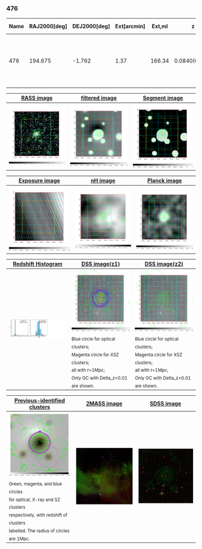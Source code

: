 <div STYLE="page-break-after: always;"></div>

### 476

|Name|RAJ2000[deg]|DEJ2000[deg] |Ext[arcmin]| Ext,ml | z | z_src| C|GC(XSZ,Delta_z<0.01)| GC(OPT,Delta_z<0.01)|GC| R_sig[arcmin] | R500[arcmin] | R500[Mpc]| CRsig[c/s] | CR500[c/s] |L500[1E44 erg/s]|F500[1E-12 erg/s/cm^2]| M500[1E14 Msun]|Tx[keV]|Cnt_sig|Beta|Rc[arcmin]|Comment|Alias|
|---|---|---|---|---|---|------|---|--------|---------|----------|---|---|---|---|---|---|---|---|---|---|---|---|---|---|
|476| 194.675| -1.762| 1.37| 166.34| 0.0840(0.005)| z1, z_xsz| B| F20, L03, MCXC, PSZ2, Tar, XB| A, N, RM, W| A, C, F20, L03, MCXC, N, PSZ2, Tar, W, XB| 22.285| 12.335| 1.168| 1.094(0.117)| 1.019(0.109)| 3.590(0.171)| 20.512(0.976)| 4.91(0.11)| 5.87(0.09)| 369.7| 0.715(-0.032+0.039)| 2.537(-0.279+0.318)| -| k090|

|[RASS image](../image/476/476_img.pdf)|[filtered image](../image/476/476_fil.pdf)|[Segment image](../image/476/476_seg.pdf)|
|-------------------|--------------------|-------------------|
| <img src="../image/476/476_img.png" width="300">  | <img src="../image/476/476_fil.png" width="300">   | <img src="../image/476/476_seg.png" width="300">  |

|[Exposure image](../image/476/476_mex.pdf)| [nH image](../image/476/476_nh.pdf)| [Planck image](../image/476/476_p.pdf)|
|-------------------|--------------------|-------------------|
|<img src="../image/476/476_mex.png" width="300">   | <img src="../image/476/476_nh.png" width="300">    | <img src="../image/476/476_p.png" width="300"> |

|[Redshift Histogram](../image/476/476_zg.pdf) | [DSS image(z1)](../image/476/476_dss_z1.pdf)      |  [DSS image(z2)](../image/476/476_dss_z2.pdf)    |
|-------------------|--------------------|-------------------|
|<img src="../image/476/476_zg.png" width="300"> |<img src="../image/476/476_dss_z1.png" width="300"> <sub><br>Blue circle for optical clusters; <br>Magenta circle for XSZ clusters; <br>all with r=1Mpc; <br>Only GC with Delta_z<0.01 are shown. </sub>| <img src="../image/476/476_dss_z2.png" width="300"><sub><br>Blue circle for optical clusters; <br>Magenta circle for XSZ clusters; <br>all with r=1Mpc; <br>Only GC with Delta_z<0.01 are shown. </sub> |

|[Previous-identified clusters](../image/476/476_gc.pdf) | [2MASS image](../image/476/476_2mass.pdf)      |[SDSS image](../image/476/476_sdss.pdf)   |
|-------------------|-------------------|-------------------|
|<img src=../image/476/476_gc.png width="300"> <br><sub>Green, magenta, and blue circles <br>for optical, X-ray and SZ clusters <br>respectively, with redshift of clusters <br>labelled. The radius of circles <br>are 1Mpc.</sub>|<img src="../image/476/476_2mass.png" width="300">  | <img src="../image/476/476_sdss.png" width="300">  |




